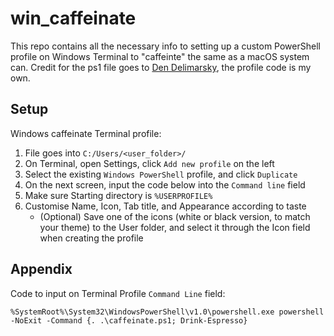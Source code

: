 # win_caffeinate
This repo contains all the necessary info to setting up a custom PowerShell profile on Windows Terminal to "caffeinte" the same as a macOS system can. Credit for the ps1 file goes to [Den Delimarsky](https://den.dev/blog/caffeinate-windows/), the profile code is my own. 

## Setup
Windows caffeinate Terminal profile:
1. File goes into `C:/Users/<user_folder>/`
1. On Terminal, open Settings, click `Add new profile` on the left
2. Select the existing `Windows PowerShell` profile, and click `Duplicate`
1. On the next screen, input the code below into the `Command line` field
1. Make sure Starting directory is `%USERPROFILE%`
1. Customise Name, Icon, Tab title, and Appearance according to taste
    - (Optional) Save one of the icons (white or black version, to match your theme) to the User folder, and select it through the Icon field when creating the profile



## Appendix
Code to input on Terminal Profile `Command Line` field:
```
%SystemRoot%\System32\WindowsPowerShell\v1.0\powershell.exe powershell -NoExit -Command {. .\caffeinate.ps1; Drink-Espresso}
```

